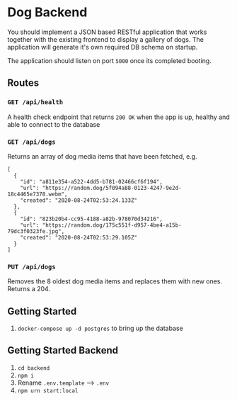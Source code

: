 # Dog Backend

You should implement a JSON based RESTful application that works together with the existing frontend to display a gallery of dogs.
The application will generate it's own required DB schema on startup.

The application should listen on port `5000` once its completed booting.

## Routes

### `GET /api/health`

A health check endpoint that returns `200 OK` when the app is up, healthy and able to connect to the database

### `GET /api/dogs`

Returns an array of dog media items that have been fetched, e.g.

```
[
  {
    "id": "a811e354-a522-4dd5-b781-02466cf6f194",
    "url": "https://random.dog/5f094a88-0123-4247-9e2d-18c4465e7378.webm",
    "created": "2020-08-24T02:53:24.133Z"
  },
  {
    "id": "823b20b4-cc95-4188-a82b-978070d34216",
    "url": "https://random.dog/175c551f-d957-4be4-a15b-79dc3f0323fe.jpg",
    "created": "2020-08-24T02:53:29.105Z"
  }
]
```

### `PUT /api/dogs`

Removes the 8 oldest dog media items and replaces them with new ones. Returns a 204.

## Getting Started

1. `docker-compose up -d postgres` to bring up the database

## Getting Started Backend

1. `cd backend`
2. `npm i`
3. Rename `.env.template` --> `.env`
4. `npm urn start:local`
